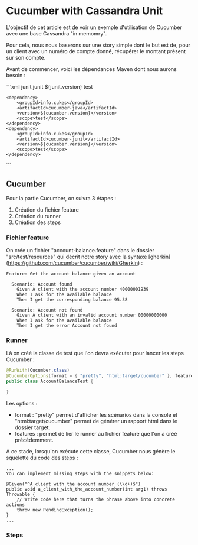 # Cucumber with Cassandra Unit

<p>L'objectif de cet article est de voir un exemple d'utilisation de Cucumber avec une base Cassandra "in memomry".</p>

<p>Pour cela, nous nous baserons sur une story simple dont le but est de, pour un client avec un numéro de compte donné, récupérer le montant présent sur son compte.</p>

<p>Avant de commencer, voici les dépendances Maven dont nous aurons besoin :</p>
```xml
<dependencies>
    <dependency>
        <groupId>junit</groupId>
        <artifactId>junit</artifactId>
        <version>${junit.version}</version>
        <scope>test</scope>
    </dependency>

    <dependency>
        <groupId>info.cukes</groupId>
        <artifactId>cucumber-java</artifactId>
        <version>${cucumber.version}</version>
        <scope>test</scope>
    </dependency>
    <dependency>
        <groupId>info.cukes</groupId>
        <artifactId>cucumber-junit</artifactId>
        <version>${cucumber.version}</version>
        <scope>test</scope>
    </dependency>
</dependencies>
```

## Cucumber

Pour la partie Cucumber, on suivra 3 étapes :
<ol>
<li>Création du fichier feature</li>
<li>Création du runner</li>
<li>Création des steps</li>
</ol>

### Fichier feature

On crée un fichier "account-balance.feature" dans le dossier "src/test/resources" qui décrit notre story avec la syntaxe [gherkin] (https://github.com/cucumber/cucumber/wiki/Gherkin) :

```gherkin
Feature: Get the account balance given an account

  Scenario: Account found
    Given A client with the account number 40000001939
    When I ask for the available balance
    Then I get the corresponding balance 95.38

  Scenario: Account not found
    Given A client with an invalid account number 00000000000
    When I ask for the available balance
    Then I get the error Account not found
```

### Runner
Là on créé la classe de test que l'on devra exécuter pour lancer les steps Cucumber :
```java
@RunWith(Cucumber.class)
@CucumberOptions(format = { "pretty", "html:target/cucumber" }, features = "src/test/resources/")
public class AccountBalanceTest {

}
```
Les options :
- format : "pretty" permet d'afficher les scénarios dans la console et "html:target/cucumber" permet de générer un rapport html dans le dossier target.
- features : permet de lier le runner au fichier feature que l'on a créé précédemment.

A ce stade, lorsqu'on exécute cette classe, Cucumber nous génère le squelette du code des steps :
```
...
You can implement missing steps with the snippets below:

@Given("^A client with the account number (\\d+)$")
public void a_client_with_the_account_number(int arg1) throws Throwable {
    // Write code here that turns the phrase above into concrete actions
    throw new PendingException();
}
...
```

### Steps